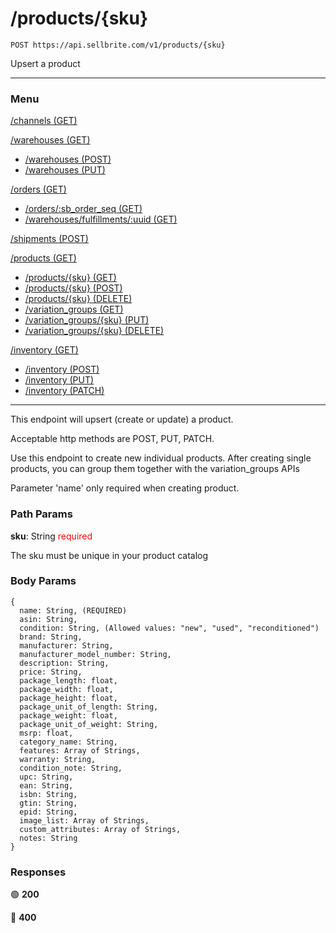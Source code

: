 # /products/{sku}

```
POST https://api.sellbrite.com/v1/products/{sku}
```

Upsert a product

---

### Menu

[/channels (GET)](channels)

[/warehouses (GET)](warehouses)
  * [/warehouses (POST)](warehouses-post)
  * [/warehouses (PUT)](warehouses-put)

[/orders (GET)](orders)
  * [/orders/:sb_order_seq (GET)](orders-sb-order)
  * [/warehouses/fulfillments/:uuid (GET)](orders-fulfillments)

[/shipments (POST)](shipments)

[/products (GET)](products)
  * [/products/{sku} (GET)](products-sku-get)
  * [/products/{sku} (POST)](products-sku-post)
  * [/products/{sku} (DELETE)](products-sku-delete)
  * [/variation_groups (GET)](products-variation-groups)
  * [/variation_groups/{sku} (PUT)](products-variation-groups-put)
  * [/variation_groups/{sku} (DELETE)](products-variation-groups-delete)
  
[/inventory (GET)](inventory)
  * [/inventory (POST)](inventory-post)
  * [/inventory (PUT)](inventory-put)
  * [/inventory (PATCH)](inventory-patch)
  
---

This endpoint will upsert (create or update) a product.

Acceptable http methods are POST, PUT, PATCH.

Use this endpoint to create new individual products. After creating single products, you can group them together with the variation_groups APIs

Parameter 'name' only required when creating product.

### Path Params

**sku**: String <span style="color:red">required</span>

The sku must be unique in your product catalog

### Body Params

```
{
  name: String, (REQUIRED)
  asin: String,
  condition: String, (Allowed values: "new", "used", "reconditioned")
  brand: String,
  manufacturer: String,
  manufacturer_model_number: String,
  description: String,
  price: String,
  package_length: float,
  package_width: float,
  package_height: float,
  package_unit_of_length: String,
  package_weight: float,
  package_unit_of_weight: String,
  msrp: float,
  category_name: String,
  features: Array of Strings,
  warranty: String,
  condition_note: String,
  upc: String,
  ean: String,
  isbn: String,
  gtin: String,
  epid: String,
  image_list: Array of Strings,
  custom_attributes: Array of Strings,
  notes: String
}
```


### Responses

🟢 **200** 

🔴 **400** 

